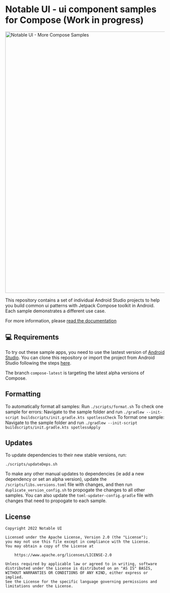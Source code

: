 # Notable UI - ui component samples for Compose (Work in progress)
<img src="readme/samples_montage.gif" alt="Notable UI - More Compose Samples" width="824" />

This repository contains a set of individual Android Studio projects to help you build common ui patterns with Jetpack Compose toolkit in Android. Each sample demonstrates a different use case.

For more information, please [read the documentation](https://notableui.com)

💻 Requirements
------------
To try out these sample apps, you need to use the lastest version of [Android Studio](https://developer.android.com/studio).
You can clone this repository or import the
project from Android Studio following the steps
[here](https://notableui.com/getstarted.md/#setup).

The branch `compose-latest` is targeting the latest alpha versions of Compose. 

## Formatting

To automatically format all samples: Run `./scripts/format.sh`
To check one sample for errors: Navigate to the sample folder and run `./gradlew --init-script buildscripts/init.gradle.kts spotlessCheck`
To format one sample: Navigate to the sample folder and run `./gradlew --init-script buildscripts/init.gradle.kts spotlessApply`

## Updates

To update dependencies to their new stable versions, run:

```
./scripts/updateDeps.sh
```

To make any other manual updates to dependencies (ie add a new dependency or set an alpha version), update the `/scripts/libs.versions.toml` file with changes, and then run `duplicate_version_config.sh` to propogate the changes to all other samples. You can also update the  `toml-updater-config.gradle` file with changes that need to propogate to each sample. 


## License
```
Copyright 2022 Notable UI

Licensed under the Apache License, Version 2.0 (the "License");
you may not use this file except in compliance with the License.
You may obtain a copy of the License at

    https://www.apache.org/licenses/LICENSE-2.0

Unless required by applicable law or agreed to in writing, software
distributed under the License is distributed on an "AS IS" BASIS,
WITHOUT WARRANTIES OR CONDITIONS OF ANY KIND, either express or implied.
See the License for the specific language governing permissions and
limitations under the License.
```
